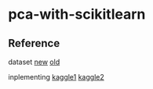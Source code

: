 # pca-with-scikitlearn

## Reference

dataset
[new](https://www.kaggle.com/adnanr94/imdb-movies-metadata)
[old](https://data.world/popculture/imdb-5000-movie-dataset)

inplementing
[kaggle1](https://www.kaggle.com/vishalvikram1992/principal-component-analysis-with-kmeans-visuals)
[kaggle2](https://www.kaggle.com/kanav0183/movie-exploration-and-pca-in-sklearn)
